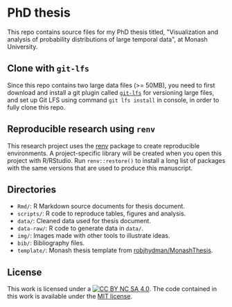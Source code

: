 # PhD thesis

This repo contains source files for my PhD thesis titled, "Visualization and analysis of probability distributions of large temporal data", at Monash University.

## Clone with `git-lfs`

Since this repo contains two large data files (>= 50MB), you need to first download and install a git plugin called [`git-lfs`](https://git-lfs.github.com) for versioning large files, and set up Git LFS using command `git lfs install` in console, in order to fully clone this repo.

## Reproducible research using `renv`

This research project uses the [renv](https://rstudio.github.io/renv/) package to create reproducible environments. A project-specific library will be created when you open this project with R/RStudio. Run `renv::restore()` to install a long list of packages with the same versions that are used to produce this manuscript.

## Directories

* `Rmd/`: R Markdown source documents for thesis document.
* `scripts/`: R code to reproduce tables, figures and analysis.
* `data/`: Cleaned data used for thesis document.
* `data-raw/`: R code to generate data in `data/`.
* `img/`: Images made with other tools to illustrate ideas. 
* `bib/`: Bibliography files.
* `template/`: Monash thesis template from [robjhydman/MonashThesis](https://github.com/robjhyndman/MonashThesis).

## License

This work is licensed under a [![CC BY NC SA 4.0](https://img.shields.io/badge/License-CC%20BY%20NC%20SA%204.0-green.svg)](https://creativecommons.org/licenses/by-nc-sa/4.0/). The code contained in this work is available under the [MIT license](https://opensource.org/licenses/MIT).
